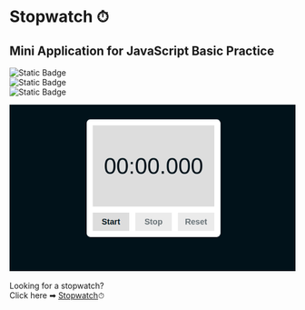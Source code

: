 # Stopwatch ⏱
## Mini Application for JavaScript Basic Practice

![Static Badge](https://img.shields.io/badge/HTML5-e6eae3?style=for-the-badge&logo=HTML5)  
![Static Badge](https://img.shields.io/badge/CSS3-e6eae3?style=for-the-badge&logo=CSS3)  
![Static Badge](https://img.shields.io/badge/JavaScript-e6eae3?style=for-the-badge&logo=JavaScript)  

![website screenshot](./img/readme_image.png)

Looking for a stopwatch?  
Click here ➡ [Stopwatch](https://yukosuga.github.io/stopwatch/)⏱
